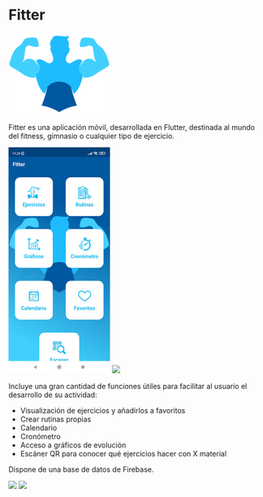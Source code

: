 # Fitter

<img src="https://raw.githubusercontent.com/Rubxnb/Fitter/master/assets/Fitter.png" width="200px"/>


Fitter es una aplicación móvil, desarrollada en Flutter, destinada al mundo del fitness, gimnasio o cualquier tipo de ejercicio.  

<div>
  <img src="https://raw.githubusercontent.com/Rubxnb/Fitter/master/assets/unnamed%20(1).jpg" width="200px"/>
  <img src="hhttps://raw.githubusercontent.com/Rubxnb/Fitter/master/assets/unnamed.jpg" width="200px"/> 
 </div>
 
Incluye una gran cantidad de funciones útiles para facilitar al usuario el desarrollo de su actividad:

* Visualización de ejercicios y añadirlos a favoritos
* Crear rutinas propias
* Calendario
* Cronómetro
* Acceso a gráficos de evolución
* Escáner QR para conocer qué ejercicios hacer con X material

Dispone de una base de datos de Firebase.
<div>
  <img src="https://upload.wikimedia.org/wikipedia/commons/4/44/Google-flutter-logo.svg" width="200px"/>
  <img src="https://upload.wikimedia.org/wikipedia/commons/3/37/Firebase_Logo.svg" width="200px"/> 
 </div>

